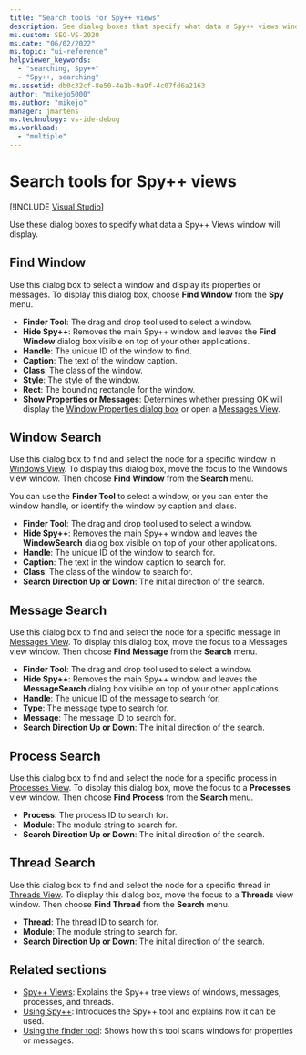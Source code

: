 ```yaml
---
title: "Search tools for Spy++ views"
description: See dialog boxes that specify what data a Spy++ views window will display. Dialog boxes include Find Window, Window Search, Message Search, Process Search, and Thread Search.
ms.custom: SEO-VS-2020
ms.date: "06/02/2022"
ms.topic: "ui-reference"
helpviewer_keywords:
  - "searching, Spy++"
  - "Spy++, searching"
ms.assetid: db0c32cf-8e50-4e1b-9a9f-4c07fd6a2163
author: "mikejo5000"
ms.author: "mikejo"
manager: jmartens
ms.technology: vs-ide-debug
ms.workload:
  - "multiple"
---
```

# Search tools for Spy++ views

 [!INCLUDE [Visual Studio](~/includes/applies-to-version/vs-windows-only.md)]

Use these dialog boxes to specify what data a Spy++ Views window will display.

## Find Window

Use this dialog box to select a window and display its properties or messages. To display this dialog box, choose **Find Window** from the **Spy** menu.

- **Finder Tool**: The drag and drop tool used to select a window.
- **Hide Spy++**: Removes the main Spy++ window and leaves the **Find Window** dialog box visible on top of your other applications.
- **Handle**: The unique ID of the window to find.
- **Caption**: The text of the window caption.
- **Class**: The class of the window.
- **Style**: The style of the window.
- **Rect**: The bounding rectangle for the window.
- **Show Properties or Messages**: Determines whether pressing OK will display the [Window Properties dialog box](window-properties-dialog-box.md) or open a [Messages View](messages-view.md).

## Window Search

Use this dialog box to find and select the node for a specific window in [Windows View](windows-view.md). To display this dialog box, move the focus to the Windows view window. Then choose **Find Window** from the **Search** menu.

You can use the **Finder Tool** to select a window, or you can enter the window handle, or identify the window by caption and class.

- **Finder Tool**: The drag and drop tool used to select a window.
- **Hide Spy++**: Removes the main Spy++ window and leaves the **WindowSearch** dialog box visible on top of your other applications.
- **Handle**: The unique ID of the window to search for.
- **Caption**: The text in the window caption to search for.
- **Class**: The class of the window to search for.
- **Search Direction Up or Down**: The initial direction of the search.

## Message Search

Use this dialog box to find and select the node for a specific message in [Messages View](messages-view.md). To display this dialog box, move the focus to a Messages view window. Then choose **Find Message** from the **Search** menu.

- **Finder Tool**: The drag and drop tool used to select a window.
- **Hide Spy++**: Removes the main Spy++ window and leaves the **MessageSearch** dialog box visible on top of your other applications.
- **Handle**: The unique ID of the message to search for.
- **Type**: The message type to search for.
- **Message**: The message ID to search for.
- **Search Direction Up or Down**: The initial direction of the search.

## Process Search

Use this dialog box to find and select the node for a specific process in [Processes View](processes-view.md). To display this dialog box, move the focus to a **Processes** view window. Then choose **Find Process** from the **Search** menu.

- **Process**: The process ID to search for.
- **Module**: The module string to search for.
- **Search Direction Up or Down**: The initial direction of the search.

## Thread Search

Use this dialog box to find and select the node for a specific thread in [Threads View](threads-view.md). To display this dialog box, move the focus to a **Threads** view window. Then choose **Find Thread** from the **Search** menu.

- **Thread**: The thread ID to search for.
- **Module**: The module string to search for.
- **Search Direction Up or Down**: The initial direction of the search.

## Related sections

- [Spy++ Views](spy-increment-views.md): Explains the Spy++ tree views of windows, messages, processes, and threads.
- [Using Spy++](using-spy-increment.md): Introduces the Spy++ tool and explains how it can be used.
- [Using the finder tool](how-to-use-the-finder-tool.md): Shows how this tool scans windows for properties or messages.
